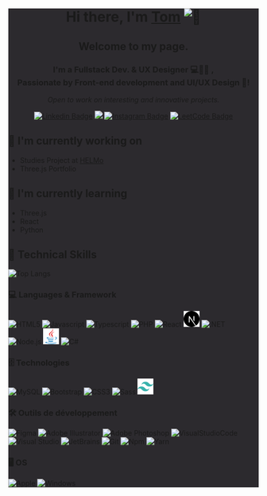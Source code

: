 <div style="background:#2c2a2e;">
<h1 align="center">Hi there, I'm  <a href="https://www.tomcaufrier.be/" target="_blank" rel="noreferrer">Tom</a> <img src="https://images.emojiterra.com/google/noto-emoji/unicode-15/animated/1f44b.gif" width="28px" alt="👋"></h1>

<h2 align="center">Welcome to my page.</h2>

<h3 align="center"> I'm a Fullstack Dev. & UX Designer 💻🧑‍🎨
    ,<br> Passionate by Front-end development and UI/UX Design 🎨! </h3>
<p align="center"><i>Open to work on interesting and innovative projects.</i></p>
<p align="center">
    <a href="https://www.linkedin.com/in/tom-caufrier/" target="_blank" rel="noreferrer"><img src="https://img.shields.io/badge/-Tom%20Caufrier-blue?style=flat-square&logo=Linkedin&logoColor=white&link=https://www.linkedin.com/in/tom-caufrier/" alt="Linkedin Badge"></a>
    <a href="https://bento.me/tomcaufrier" target="_blank" rel="noreferrer"><img src="https://img.shields.io/badge/-@tomcaufrier-758dff?style=flat-square&logo=Bento&logoColor=white&link=https://bento.me/tomcaufrier"/></a>
    <a href="https://www.instagram.com/tomcauf/" target="_blank" rel="noreferrer"><img src="https://img.shields.io/badge/-@tom.cauf-E4405F?style=flat-square&logo=Instagram&logoColor=white&link=https://www.instagram.com/tom.cauf/"
    alt="Instagram Badge"></a>
    <a href="https://leetcode.com/tomcaufrier/" target="_blank" rel="noreferrer"><img src="https://img.shields.io/badge/-tomcaufrier-FFA500?style=flat-square&logo=LeetCode&logoColor=white&link=https://leetcode.com/tomcaufrier/" alt="LeetCode Badge"></a>
</p>

## 🔭 I'm currently working on

- Studies Project at [HELMo](https://www.helmo.be/)
- Three.js Portfolio

## 🌱 I'm currently learning

- Three.js
- React
- Python

## 💼 Technical Skills

![Top Langs](https://tomcauf-github-readme.vercel.app/api/top-langs/?username=tomcauf&theme=calm&layout=compact)

### 💻 Languages & Framework

<span>
    <img height="32" width="32" src="https://cdn.simpleicons.org/html5" alt="HTML5" />
    <img height="32" width="32" src="https://cdn.simpleicons.org/javascript" alt="Javascript" />
    <img height="32" width="32" src="https://cdn.simpleicons.org/typescript" alt="Typescript" />
    <img height="32" width="32" src="https://cdn.simpleicons.org/php" alt="PHP" />
    <img height="32" width="32" src="https://cdn.simpleicons.org/react" alt="React" />
    <img height="32" width="32" src="./images/nextjs.svg" alt="Next" />
    <img height="32" width="32" src="https://cdn.simpleicons.org/.net" alt=".NET" />
    <img height="32" width="32" src="https://cdn.simpleicons.org/node.js" alt="Node.js" />
    <img height="32" width="32" src="./images/java.svg" alt="Java" />
    <img height="32" width="32" src="https://cdn.simpleicons.org/csharp" alt="C#" />
<span>
</br>

### 🗄️ Technologies

<span>
    <img height="32" width="32" src="https://cdn.simpleicons.org/mysql" alt="MySQL" />
    <img height="32" width="32" src="https://cdn.simpleicons.org/bootstrap" alt="Bootstrap" />
    <img height="32" width="32" src="https://cdn.simpleicons.org/css3" alt="CSS3" />
    <img height="32" width="32" src="https://cdn.simpleicons.org/sass" alt="Sass" />
    <img height="32" width="32" src="./images/tailwindcss.svg" alt="Tailwind" />
</span>
</br>

### 🛠️ Outils de développement

<span>
    <img height="32" width="32" src="https://cdn.simpleicons.org/figma" alt="Figma" />
    <img height="32" width="32" src="https://cdn.simpleicons.org/adobeillustrator" alt="Adobe Illustrator" />
    <img height="32" width="32" src="https://cdn.simpleicons.org/adobephotoshop" alt="Adobe Photoshop" />
    <img height="32" width="32" src="https://cdn.simpleicons.org/visualstudiocode" alt="VisualStudioCode" />
    <img height="32" width="32" src="https://cdn.simpleicons.org/visualstudio" alt="Visual Studio" />
    <img height="32" width="32" src="https://cdn.simpleicons.org/jetbrains/hotpink" alt="JetBrains" />
    <img height="32" width="32" src="https://cdn.simpleicons.org/git" alt="Git" />
    <img height="32" width="32" src="https://cdn.simpleicons.org/npm" alt="Npm" />
    <img height="32" width="32" src="https://cdn.simpleicons.org/yarn" alt="Yarn" />
</span>
</br>

### 🖥️ OS

<span>
    <img height="32" width="32" src="https://cdn.simpleicons.org/apple" alt="Apple" />
    <img height="32" width="32" src="https://cdn.simpleicons.org/windows" alt="Windows" />
</span>

</div>
